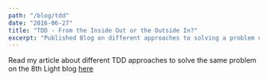 ```yaml
---
path: "/blog/tdd"
date: "2016-06-27"
title: "TDD - From the Inside Out or the Outside In?"
excerpt: "Published Blog on different approaches to solving a problem using TDD"
---
```


Read my article about different TDD approaches to solve the same problem on the 8th Light blog [here](https://8thlight.com/blog/georgina-mcfadyen/2016/06/27/inside-out-tdd-vs-outside-in.html)
